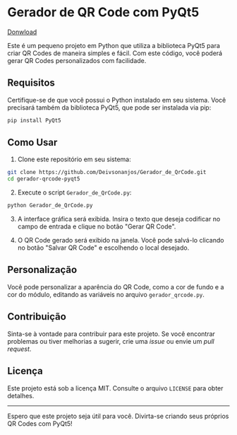# Gerador de QR Code com PyQt5
<a href="https://drive.google.com/file/d/1EnPJi78tajkFtQ4WEa_No9Y7RKvQOe3q/view?usp=share_link">Donwload</a>

Este é um pequeno projeto em Python que utiliza a biblioteca PyQt5 para criar QR Codes de maneira simples e fácil. Com este código, você poderá gerar QR Codes personalizados com facilidade.

## Requisitos

Certifique-se de que você possui o Python instalado em seu sistema. Você precisará também da biblioteca PyQt5, que pode ser instalada via pip:

```bash
pip install PyQt5
```

## Como Usar

1. Clone este repositório em seu sistema:

```bash
git clone https://github.com/Deivsonanjos/Gerador_de_QrCode.git
cd gerador-qrcode-pyqt5
```

2. Execute o script `Gerador_de_QrCode.py`:

```bash
python Gerador_de_QrCode.py
```

3. A interface gráfica será exibida. Insira o texto que deseja codificar no campo de entrada e clique no botão "Gerar QR Code".

4. O QR Code gerado será exibido na janela. Você pode salvá-lo clicando no botão "Salvar QR Code" e escolhendo o local desejado.

## Personalização

Você pode personalizar a aparência do QR Code, como a cor de fundo e a cor do módulo, editando as variáveis no arquivo `gerador_qrcode.py`.

## Contribuição

Sinta-se à vontade para contribuir para este projeto. Se você encontrar problemas ou tiver melhorias a sugerir, crie uma *issue* ou envie um *pull request*.

## Licença

Este projeto está sob a licença MIT. Consulte o arquivo `LICENSE` para obter detalhes.

---

Espero que este projeto seja útil para você. Divirta-se criando seus próprios QR Codes com PyQt5!
